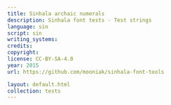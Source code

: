 ```yaml
---
title: Sinhala archaic numerals
description: Sinhala font tests - Test strings
language: sin
script: sin
writing_systems:
credits:
copyright:
license: CC-BY-SA-4.0
year: 2015
url: https://github.com/mooniak/sinhala-font-tools

layout: default.html
collection: tests
---
```


